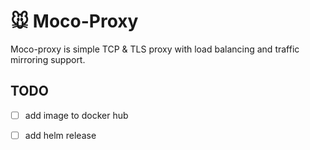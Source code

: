 # 🐭 Moco-Proxy

Moco-proxy is simple TCP & TLS proxy with load balancing and traffic mirroring support.

## TODO

- [ ] add image to docker hub
- [ ] add helm release

